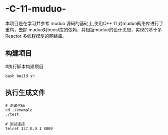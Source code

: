 # -C-11-muduo-

本项目是在学习并参考 muduo 源码的基础上,使用C++ 11 对muduo网络库进行了重构，去除 muduo对boost库的依赖，并根据muduo的设计思想，实现的基于多 Reactor 多线程模型的网络库。

## 构建项目

#执行脚本构建项目

```shell
bash build.sh
```

## 执行生成文件

```shell
# 测试代码
cd ./example
./test 
```

```shell
# 测试连接
telnet 127.0.0.1 8000
```
